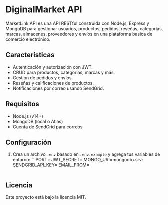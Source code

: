 # DiginalMarket API

MarketLink API es una API RESTful construida con Node.js, Express y MongoDB para gestionar usuarios, productos, pedidos, reseñas, categorías, marcas, almacenes, proveedores y envíos en una plataforma basica de comercio electrónico.

## Características

- Autenticación y autorización con JWT.
- CRUD para productos, categorías, marcas y más.
- Gestión de pedidos y envíos.
- Reseñas y calificaciones de productos.
- Notificaciones por correo usando SendGrid.

## Requisitos

- Node.js (v14+)
- MongoDB (local o Atlas)
- Cuenta de SendGrid para correos


## Configuración

1. Crea un archivo `.env` basado en `.env.example` y agrega tus variables de entorno:
    ``
    PORT=
    JWT_SECRET=
    MONGO_URI=mongodb+srv:
    SENDGRID_API_KEY=
    EMAIL_FROM=
    ```
## Licencia

Este proyecto está bajo la licencia MIT.
